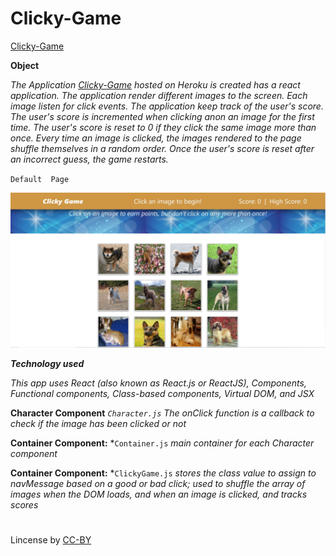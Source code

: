 # Clicky-Game

[Clicky-Game](https://powerful-everglades-22681.herokuapp.com/) 

**Object**

*The Application [Clicky-Game](https://powerful-everglades-22681.herokuapp.com/) hosted on Heroku is created has a react application. The application render different images to the screen. Each image listen for click events. The application keep track of the user's score. The user's score is incremented when clicking anon an image for the first time. The user's score is reset to 0 if they click the same image more than once. Every time an image is clicked, the images rendered to the page shuffle themselves in a random order. Once the user's score is reset after an incorrect guess, the game restarts.*



`Default  Page`

<a href="#"><img src="https://github.com/fpinder/Clicky-Game/blob/master/src/images/backgroundRead.jpg" alt="Home Page"></a>


**_Technology used_**

*This app uses React (also known as React.js or ReactJS), Components, Functional components, Class-based components, Virtual DOM, and JSX*



**Character Component** *`Character.js` The onClick function is a callback to check if the image has been clicked or not* 

**Container Component:** *`Container.js` *main container for each Character component*

**Container Component:** *`ClickyGame.js` *stores the class value to assign to navMessage based on a good or bad click; used to shuffle the array of images when the DOM loads, and when an image is clicked, and tracks scores*

 


#
Lincense by <a href="https://creativecommons.org/licenses/by/3.0/" rel="nofollow">CC-BY</a>
